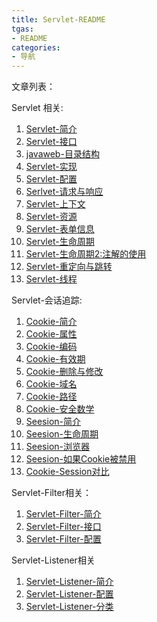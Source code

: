 ```yaml
---
title: Servlet-README
tgas: 
- README
categories: 
- 导航
---
```


文章列表：

Servlet 相关:
1. [Servlet-简介]()
2. [Servlet-接口]()
3. [javaweb-目录结构]()
4. [Servlet-实现]()
5. [Servlet-配置]()
6. [Serlvet-请求与响应]()
7. [Servlet-上下文]()
8. [Servlet-资源]()
9. [Servlet-表单信息]()
10. [Servlet-生命周期]()
11. [Servlet-生命周期2:注解的使用]()
12. [Servlet-重定向与跳转]()
13. [Servlet-线程]()

Servlet-会话追踪:
1. [Cookie-简介]()
2. [Cookie-属性]()
3. [Cookie-编码]()
4. [Cookie-有效期]()
5. [Cookie-删除与修改]()
6. [Cookie-域名]()
7. [Cookie-路径]()
8. [Cookie-安全数学]()
9. [Seesion-简介]()
10. [Seesion-生命周期]()
11. [Seesion-浏览器]()
12. [Seesion-如果Cookie被禁用]()
13. [Cookie-Session对比]()



Servlet-Filter相关：
1. [Servlet-Filter-简介]()
2. [Servlet-Filter-接口]()
3. [Servlet-Filter-配置]()

Servlet-Listener相关
1. [Servlet-Listener-简介]()
2. [Servlet-Listener-配置]()
3. [Servlet-Listener-分类]()